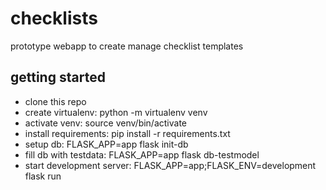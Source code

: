 # checklists
prototype webapp to create manage checklist templates

## getting started
* clone this repo
* create virtualenv: python -m virtualenv venv
* activate venv: source venv/bin/activate
* install requirements: pip install -r requirements.txt
* setup db: FLASK_APP=app flask init-db
* fill db with testdata: FLASK_APP=app flask db-testmodel
* start development server: FLASK_APP=app;FLASK_ENV=development flask run
